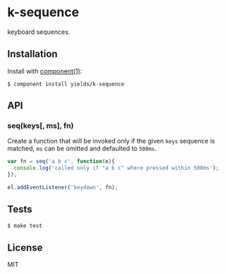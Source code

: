 
# k-sequence

  keyboard sequences.

## Installation

  Install with [component(1)](http://component.io):

    $ component install yields/k-sequence

## API

### seq(keys[, ms], fn)

Create a function that will be invoked only if
the given `keys` sequence is matched, `ms` can be omitted
and defaulted to `500ms`.

```js
var fn = seq('a b c', function(e){
  console.log('called only if "a b c" where pressed within 500ms');
});

el.addEventListener('keydown', fn);
```

## Tests

```bash
$ make test
```

## License

  MIT
